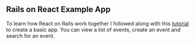 ## Rails on React Example App

To learn how React on Rails work together I followed along with this [tutorial](https://www.nopio.com/blog/react-rails-part-1-tutorial/) 
to create a basic app. You can view a list of events, create an event and search for an event.
